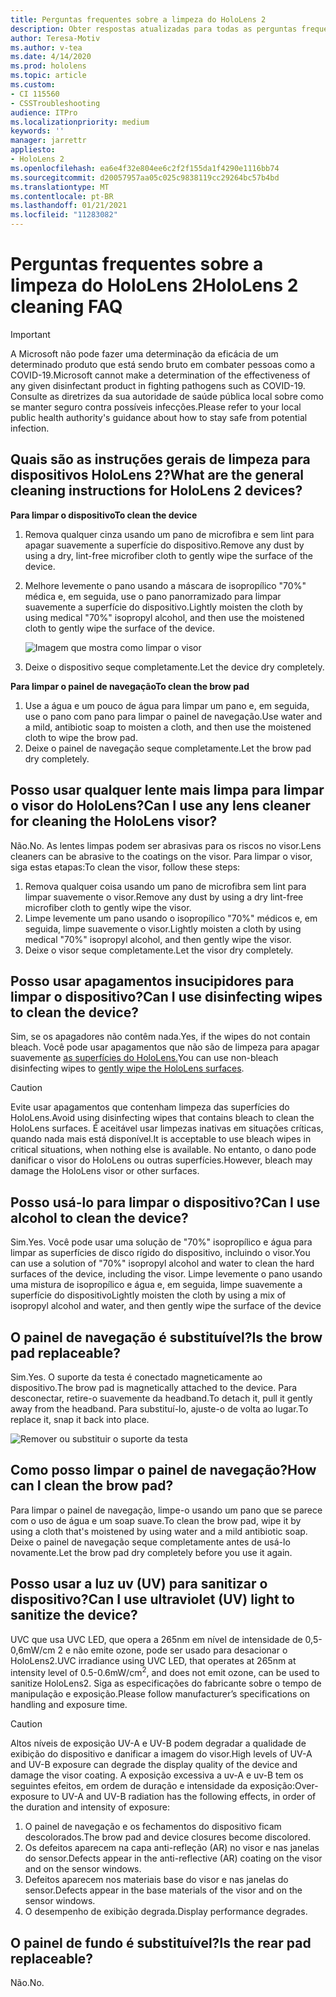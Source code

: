 ```yaml
---
title: Perguntas frequentes sobre a limpeza do HoloLens 2
description: Obter respostas atualizadas para todas as perguntas frequentes sobre limpeza e manutenção do dispositivo HoloLens 2.
author: Teresa-Motiv
ms.author: v-tea
ms.date: 4/14/2020
ms.prod: hololens
ms.topic: article
ms.custom:
- CI 115560
- CSSTroubleshooting
audience: ITPro
ms.localizationpriority: medium
keywords: ''
manager: jarrettr
appliesto:
- HoloLens 2
ms.openlocfilehash: ea6e4f32e804ee6c2f2f155da1f4290e1116bb74
ms.sourcegitcommit: d20057957aa05c025c9838119cc29264bc57b4bd
ms.translationtype: MT
ms.contentlocale: pt-BR
ms.lasthandoff: 01/21/2021
ms.locfileid: "11283082"
---
```

# <span data-ttu-id="0ebc5-103">Perguntas frequentes sobre a limpeza do HoloLens 2</span><span class="sxs-lookup"><span data-stu-id="0ebc5-103">HoloLens 2 cleaning FAQ</span></span>

> [!IMPORTANT]  
> <span data-ttu-id="0ebc5-104">A Microsoft não pode fazer uma determinação da eficácia de um determinado produto que está sendo bruto em combater pessoas como a COVID-19.</span><span class="sxs-lookup"><span data-stu-id="0ebc5-104">Microsoft cannot make a determination of the effectiveness of any given disinfectant product in fighting pathogens such as COVID-19.</span></span> <span data-ttu-id="0ebc5-105">Consulte as diretrizes da sua autoridade de saúde pública local sobre como se manter seguro contra possíveis infecções.</span><span class="sxs-lookup"><span data-stu-id="0ebc5-105">Please refer to your local public health authority's guidance about how to stay safe from potential infection.</span></span>  

## <span data-ttu-id="0ebc5-106">Quais são as instruções gerais de limpeza para dispositivos HoloLens 2?</span><span class="sxs-lookup"><span data-stu-id="0ebc5-106">What are the general cleaning instructions for HoloLens 2 devices?</span></span>

**<span data-ttu-id="0ebc5-107">Para limpar o dispositivo</span><span class="sxs-lookup"><span data-stu-id="0ebc5-107">To clean the device</span></span>**

1. <span data-ttu-id="0ebc5-108">Remova qualquer cinza usando um pano de microfibra e sem lint para apagar suavemente a superfície do dispositivo.</span><span class="sxs-lookup"><span data-stu-id="0ebc5-108">Remove any dust by using a dry, lint-free microfiber cloth to gently wipe the surface of the device.</span></span>
1. <span data-ttu-id="0ebc5-109">Melhore levemente o pano usando a máscara de isopropílico "70%" médica e, em seguida, use o pano panorramizado para limpar suavemente a superfície do dispositivo.</span><span class="sxs-lookup"><span data-stu-id="0ebc5-109">Lightly moisten the cloth by using medical "70%" isopropyl alcohol, and then use the moistened cloth to gently wipe the surface of the device.</span></span>

   ![Imagem que mostra como limpar o visor](images/hololens-cleaning-visor.png)

1. <span data-ttu-id="0ebc5-111">Deixe o dispositivo seque completamente.</span><span class="sxs-lookup"><span data-stu-id="0ebc5-111">Let the device dry completely.</span></span>

**<span data-ttu-id="0ebc5-112">Para limpar o painel de navegação</span><span class="sxs-lookup"><span data-stu-id="0ebc5-112">To clean the brow pad</span></span>**

1. <span data-ttu-id="0ebc5-113">Use a água e um pouco de água para limpar um pano e, em seguida, use o pano com pano para limpar o painel de navegação.</span><span class="sxs-lookup"><span data-stu-id="0ebc5-113">Use water and a mild, antibiotic soap to moisten a cloth, and then use the moistened cloth to wipe the brow pad.</span></span>
1. <span data-ttu-id="0ebc5-114">Deixe o painel de navegação seque completamente.</span><span class="sxs-lookup"><span data-stu-id="0ebc5-114">Let the brow pad dry completely.</span></span>

## <span data-ttu-id="0ebc5-115">Posso usar qualquer lente mais limpa para limpar o visor do HoloLens?</span><span class="sxs-lookup"><span data-stu-id="0ebc5-115">Can I use any lens cleaner for cleaning the HoloLens visor?</span></span>

<span data-ttu-id="0ebc5-116">Não.</span><span class="sxs-lookup"><span data-stu-id="0ebc5-116">No.</span></span> <span data-ttu-id="0ebc5-117">As lentes limpas podem ser abrasivas para os riscos no visor.</span><span class="sxs-lookup"><span data-stu-id="0ebc5-117">Lens cleaners can be abrasive to the coatings on the visor.</span></span> <span data-ttu-id="0ebc5-118">Para limpar o visor, siga estas etapas:</span><span class="sxs-lookup"><span data-stu-id="0ebc5-118">To clean the visor, follow these steps:</span></span>  

1. <span data-ttu-id="0ebc5-119">Remova qualquer coisa usando um pano de microfibra sem lint para limpar suavemente o visor.</span><span class="sxs-lookup"><span data-stu-id="0ebc5-119">Remove any dust by using a dry lint-free microfiber cloth to gently wipe the visor.</span></span>
1. <span data-ttu-id="0ebc5-120">Limpe levemente um pano usando o isopropílico "70%" médicos e, em seguida, limpe suavemente o visor.</span><span class="sxs-lookup"><span data-stu-id="0ebc5-120">Lightly moisten a cloth by using medical "70%" isopropyl alcohol, and then gently wipe the visor.</span></span>
1. <span data-ttu-id="0ebc5-121">Deixe o visor seque completamente.</span><span class="sxs-lookup"><span data-stu-id="0ebc5-121">Let the visor dry completely.</span></span>

## <span data-ttu-id="0ebc5-122">Posso usar apagamentos insucipidores para limpar o dispositivo?</span><span class="sxs-lookup"><span data-stu-id="0ebc5-122">Can I use disinfecting wipes to clean the device?</span></span>

<span data-ttu-id="0ebc5-123">Sim, se os apagadores não contêm nada.</span><span class="sxs-lookup"><span data-stu-id="0ebc5-123">Yes, if the wipes do not contain bleach.</span></span> <span data-ttu-id="0ebc5-124">Você pode usar apagamentos que não são de limpeza para apagar suavemente [as superfícies do HoloLens.](#what-are-the-general-cleaning-instructions-for-hololens-2-devices)</span><span class="sxs-lookup"><span data-stu-id="0ebc5-124">You can use non-bleach disinfecting wipes to [gently wipe the HoloLens surfaces](#what-are-the-general-cleaning-instructions-for-hololens-2-devices).</span></span>  

> [!CAUTION]  
> <span data-ttu-id="0ebc5-125">Evite usar apagamentos que contenham limpeza das superfícies do HoloLens.</span><span class="sxs-lookup"><span data-stu-id="0ebc5-125">Avoid using disinfecting wipes that contains bleach to clean the HoloLens surfaces.</span></span> <span data-ttu-id="0ebc5-126">É aceitável usar limpezas inativas em situações críticas, quando nada mais está disponível.</span><span class="sxs-lookup"><span data-stu-id="0ebc5-126">It is acceptable to use bleach wipes in critical situations, when nothing else is available.</span></span> <span data-ttu-id="0ebc5-127">No entanto, o dano pode danificar o visor do HoloLens ou outras superfícies.</span><span class="sxs-lookup"><span data-stu-id="0ebc5-127">However, bleach may damage the HoloLens visor or other surfaces.</span></span>

## <span data-ttu-id="0ebc5-128">Posso usá-lo para limpar o dispositivo?</span><span class="sxs-lookup"><span data-stu-id="0ebc5-128">Can I use alcohol to clean the device?</span></span>

<span data-ttu-id="0ebc5-129">Sim.</span><span class="sxs-lookup"><span data-stu-id="0ebc5-129">Yes.</span></span> <span data-ttu-id="0ebc5-130">Você pode usar uma solução de "70%" isopropílico e água para limpar as superfícies de disco rígido do dispositivo, incluindo o visor.</span><span class="sxs-lookup"><span data-stu-id="0ebc5-130">You can use a solution of "70%" isopropyl alcohol and water to clean the hard surfaces of the device, including the visor.</span></span> <span data-ttu-id="0ebc5-131">Limpe levemente o pano usando uma mistura de isopropílico e água e, em seguida, limpe suavemente a superfície do dispositivo</span><span class="sxs-lookup"><span data-stu-id="0ebc5-131">Lightly moisten the cloth by using a mix of isopropyl alcohol and water, and then gently wipe the surface of the device</span></span>

## <span data-ttu-id="0ebc5-132">O painel de navegação é substituível?</span><span class="sxs-lookup"><span data-stu-id="0ebc5-132">Is the brow pad replaceable?</span></span>

<span data-ttu-id="0ebc5-133">Sim.</span><span class="sxs-lookup"><span data-stu-id="0ebc5-133">Yes.</span></span> <span data-ttu-id="0ebc5-134">O suporte da testa é conectado magneticamente ao dispositivo.</span><span class="sxs-lookup"><span data-stu-id="0ebc5-134">The brow pad is magnetically attached to the device.</span></span> <span data-ttu-id="0ebc5-135">Para desconectar, retire-o suavemente da headband.</span><span class="sxs-lookup"><span data-stu-id="0ebc5-135">To detach it, pull it gently away from the headband.</span></span> <span data-ttu-id="0ebc5-136">Para substituí-lo, ajuste-o de volta ao lugar.</span><span class="sxs-lookup"><span data-stu-id="0ebc5-136">To replace it, snap it back into place.</span></span>

![Remover ou substituir o suporte da testa](images/hololens2-remove-browpad.png)

## <span data-ttu-id="0ebc5-138">Como posso limpar o painel de navegação?</span><span class="sxs-lookup"><span data-stu-id="0ebc5-138">How can I clean the brow pad?</span></span>

<span data-ttu-id="0ebc5-139">Para limpar o painel de navegação, limpe-o usando um pano que se parece com o uso de água e um soap suave.</span><span class="sxs-lookup"><span data-stu-id="0ebc5-139">To clean the brow pad, wipe it by using a cloth that's moistened by using water and a mild antibiotic soap.</span></span> <span data-ttu-id="0ebc5-140">Deixe o painel de navegação seque completamente antes de usá-lo novamente.</span><span class="sxs-lookup"><span data-stu-id="0ebc5-140">Let the brow pad dry completely before you use it again.</span></span>

## <span data-ttu-id="0ebc5-141">Posso usar a luz uv (UV) para sanitizar o dispositivo?</span><span class="sxs-lookup"><span data-stu-id="0ebc5-141">Can I use ultraviolet (UV) light to sanitize the device?</span></span>

<span data-ttu-id="0ebc5-142">UVC que usa UVC LED, que opera a 265nm em nível de intensidade de 0,5-0,6mW/cm 2 e não emite ozone, pode ser usado para desacionar <sup> </sup> o HoloLens2.</span><span class="sxs-lookup"><span data-stu-id="0ebc5-142">UVC irradiance using UVC LED, that operates at 265nm at intensity level of 0.5-0.6mW/cm<sup>2</sup>, and does not emit ozone, can be used to sanitize HoloLens2.</span></span> <span data-ttu-id="0ebc5-143">Siga as especificações do fabricante sobre o tempo de manipulação e exposição.</span><span class="sxs-lookup"><span data-stu-id="0ebc5-143">Please follow manufacturer’s specifications on handling and exposure time.</span></span>

> [!CAUTION]  
> <span data-ttu-id="0ebc5-144">Altos níveis de exposição UV-A e UV-B podem degradar a qualidade de exibição do dispositivo e danificar a imagem do visor.</span><span class="sxs-lookup"><span data-stu-id="0ebc5-144">High levels of UV-A and UV-B exposure can degrade the display quality of the device and damage the visor coating.</span></span> <span data-ttu-id="0ebc5-145">A exposição excessiva a uv-A e uv-B tem os seguintes efeitos, em ordem de duração e intensidade da exposição:</span><span class="sxs-lookup"><span data-stu-id="0ebc5-145">Over-exposure to UV-A and UV-B radiation has the following effects, in order of the duration and intensity of exposure:</span></span>
>  
> 1. <span data-ttu-id="0ebc5-146">O painel de navegação e os fechamentos do dispositivo ficam descolorados.</span><span class="sxs-lookup"><span data-stu-id="0ebc5-146">The brow pad and device closures become discolored.</span></span>
> 1. <span data-ttu-id="0ebc5-147">Os defeitos aparecem na capa anti-refleção (AR) no visor e nas janelas do sensor.</span><span class="sxs-lookup"><span data-stu-id="0ebc5-147">Defects appear in the anti-reflective (AR) coating on the visor and on the sensor windows.</span></span>
> 1. <span data-ttu-id="0ebc5-148">Defeitos aparecem nos materiais base do visor e nas janelas do sensor.</span><span class="sxs-lookup"><span data-stu-id="0ebc5-148">Defects appear in the base materials of the visor and on the sensor windows.</span></span>
> 1. <span data-ttu-id="0ebc5-149">O desempenho de exibição degrada.</span><span class="sxs-lookup"><span data-stu-id="0ebc5-149">Display performance degrades.</span></span>

## <span data-ttu-id="0ebc5-150">O painel de fundo é substituível?</span><span class="sxs-lookup"><span data-stu-id="0ebc5-150">Is the rear pad replaceable?</span></span>

<span data-ttu-id="0ebc5-151">Não.</span><span class="sxs-lookup"><span data-stu-id="0ebc5-151">No.</span></span>
